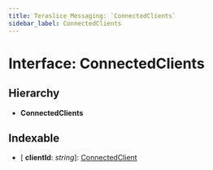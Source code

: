 ```yaml
---
title: Teraslice Messaging: `ConnectedClients`
sidebar_label: ConnectedClients
---
```


# Interface: ConnectedClients

## Hierarchy

* **ConnectedClients**

## Indexable

* \[ **clientId**: *string*\]: [ConnectedClient](connectedclient.md)
